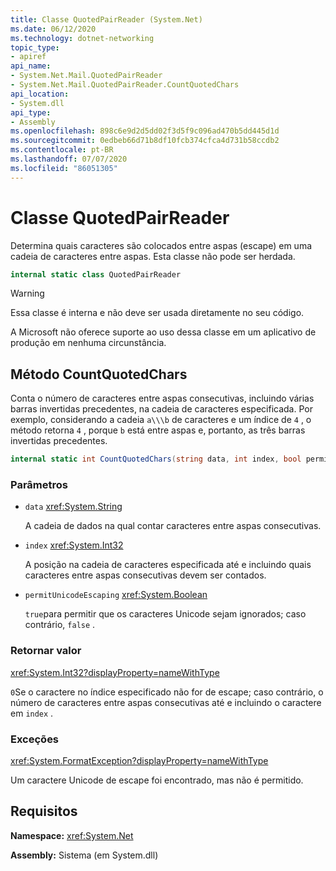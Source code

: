 ```yaml
---
title: Classe QuotedPairReader (System.Net)
ms.date: 06/12/2020
ms.technology: dotnet-networking
topic_type:
- apiref
api_name:
- System.Net.Mail.QuotedPairReader
- System.Net.Mail.QuotedPairReader.CountQuotedChars
api_location:
- System.dll
api_type:
- Assembly
ms.openlocfilehash: 898c6e9d2d5dd02f3d5f9c096ad470b5dd445d1d
ms.sourcegitcommit: 0edbeb66d71b8df10fcb374cfca4d731b58ccdb2
ms.contentlocale: pt-BR
ms.lasthandoff: 07/07/2020
ms.locfileid: "86051305"
---
```

# <a name="quotedpairreader-class"></a>Classe QuotedPairReader

Determina quais caracteres são colocados entre aspas (escape) em uma cadeia de caracteres entre aspas. Esta classe não pode ser herdada.

```csharp
internal static class QuotedPairReader
```

> [!WARNING]
> Essa classe é interna e não deve ser usada diretamente no seu código.
>
> A Microsoft não oferece suporte ao uso dessa classe em um aplicativo de produção em nenhuma circunstância.

## <a name="countquotedchars-method"></a>Método CountQuotedChars

Conta o número de caracteres entre aspas consecutivas, incluindo várias barras invertidas precedentes, na cadeia de caracteres especificada. Por exemplo, considerando a cadeia `a\\\b` de caracteres e um índice de `4` , o método retorna `4` , porque `b` está entre aspas e, portanto, as três barras invertidas precedentes.

```csharp
internal static int CountQuotedChars(string data, int index, bool permitUnicodeEscaping)
```

### <a name="parameters"></a>Parâmetros

- `data` <xref:System.String>

  A cadeia de dados na qual contar caracteres entre aspas consecutivas.

- `index` <xref:System.Int32>

  A posição na cadeia de caracteres especificada até e incluindo quais caracteres entre aspas consecutivas devem ser contados.

- `permitUnicodeEscaping` <xref:System.Boolean>

  `true`para permitir que os caracteres Unicode sejam ignorados; caso contrário, `false` .

### <a name="return-value"></a>Retornar valor

<xref:System.Int32?displayProperty=nameWithType>

`0`Se o caractere no índice especificado não for de escape; caso contrário, o número de caracteres entre aspas consecutivas até e incluindo o caractere em `index` .

### <a name="exceptions"></a>Exceções

<xref:System.FormatException?displayProperty=nameWithType>

Um caractere Unicode de escape foi encontrado, mas não é permitido.

## <a name="requirements"></a>Requisitos

**Namespace:** <xref:System.Net>

**Assembly:** Sistema (em System.dll)
